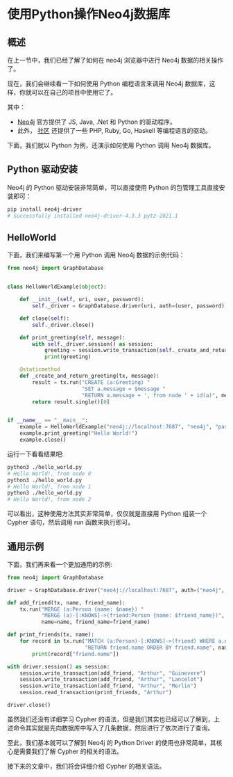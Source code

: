# 使用Python操作Neo4j数据库

## 概述

在上一节中，我们已经了解了如何在 neo4j 浏览器中进行 Neo4j 数据的相关操作了。

现在，我们会继续看一下如何使用 Python 编程语言来调用 Neo4j 数据库，这样，你就可以在自己的项目中使用它了。

其中：

 - [Neo4j](https://neo4j.com/docs/developer-manual/current/drivers/#driver-get-the-driver) 官方提供了 JS, Java, .Net 
   和 Python 的驱动程序。
 - 此外， [社区](https://neo4j.com/developer/language-guides/) 还提供了一些 PHP, Ruby, Go, Haskell 等编程语言的驱动。

下面，我们就以 Python 为例，还演示如何使用 Python 调用 Neo4j 数据库。

## Python 驱动安装

Neo4j 的 Python 驱动安装非常简单，可以直接使用 Python 的包管理工具直接安装即可：

```sh
pip install neo4j-driver
# Successfully installed neo4j-driver-4.3.3 pytz-2021.1
```

## HelloWorld 

下面，我们来编写第一个用 Python 调用 Neo4j 数据的示例代码：

```python
from neo4j import GraphDatabase


class HelloWorldExample(object):

    def __init__(self, uri, user, password):
        self._driver = GraphDatabase.driver(uri, auth=(user, password))

    def close(self):
        self._driver.close()

    def print_greeting(self, message):
        with self._driver.session() as session:
            greeting = session.write_transaction(self._create_and_return_greeting, message)
            print(greeting)

    @staticmethod
    def _create_and_return_greeting(tx, message):
        result = tx.run("CREATE (a:Greeting) "
                        "SET a.message = $message "
                        "RETURN a.message + ', from node ' + id(a)", message=message)
        return result.single()[0]


if __name__ == "__main__":
    example = HelloWorldExample("neo4j://localhost:7687", "neo4j", "password")
    example.print_greeting("Hello World!")
    example.close()
```

运行一下看看结果吧:

```sh
python3 ./hello_world.py
# Hello World!, from node 0
python3 ./hello_world.py
# Hello World!, from node 1
python3 ./hello_world.py
# Hello World!, from node 2
```

可以看出，这种使用方法其实非常简单，仅仅就是直接用 Python 组装一个 Cypher 语句，然后调用 run 函数来执行即可。

## 通用示例

下面，我们再来看一个更加通用的示例:

```python
from neo4j import GraphDatabase

driver = GraphDatabase.driver("neo4j://localhost:7687", auth=("neo4j", "password"))

def add_friend(tx, name, friend_name):
    tx.run("MERGE (a:Person {name: $name}) "
           "MERGE (a)-[:KNOWS]->(friend:Person {name: $friend_name})",
           name=name, friend_name=friend_name)

def print_friends(tx, name):
    for record in tx.run("MATCH (a:Person)-[:KNOWS]->(friend) WHERE a.name = $name "
                         "RETURN friend.name ORDER BY friend.name", name=name):
        print(record["friend.name"])

with driver.session() as session:
    session.write_transaction(add_friend, "Arthur", "Guinevere")
    session.write_transaction(add_friend, "Arthur", "Lancelot")
    session.write_transaction(add_friend, "Arthur", "Merlin")
    session.read_transaction(print_friends, "Arthur")

driver.close()
```

虽然我们还没有详细学习 Cypher 的语法，但是我们其实也已经可以了解到，上述命令其实就是先向数据库中写入了几条数据，然后进行了依次进行了查询。

至此，我们基本就可以了解到 Neo4j 的 Python Driver 的使用也非常简单，其核心是需要我们了解 Cypher 的相关的语法。

接下来的文章中，我们将会详细介绍 Cypher 的相关语法。
